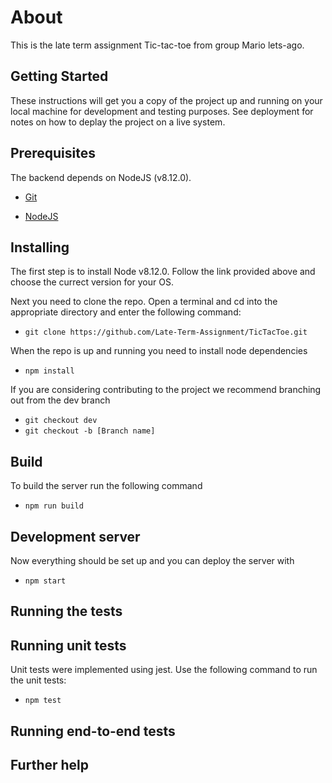 # About

This is the late term assignment Tic-tac-toe from group Mario lets-ago.

## Getting Started

These instructions will get you a copy of the project up and running on your local machine for development and testing purposes. See deployment for notes on how to deplay the project on a live system.

## Prerequisites

The backend depends on NodeJS (v8.12.0). 

* [Git](https://git-scm.com/book/en/v2/Getting-Started-Installing-Git)

* [NodeJS](https://nodejs.org/en/download/)

## Installing

The first step is to install Node v8.12.0. Follow the link provided above and choose the currect version for your OS.

Next you need to clone the repo. Open a terminal and cd into the appropriate directory and enter the following command:
* `git clone https://github.com/Late-Term-Assignment/TicTacToe.git`

When the repo is up and running you need to install node dependencies
* `npm install`

If you are considering contributing to the project we recommend branching out from the dev branch
* `git checkout dev`
* `git checkout -b [Branch name]`

## Build

To build the server run the following command
* `npm run build`

## Development server

Now everything should be set up and you can deploy the server with
* `npm start`

## Running the tests


## Running unit tests

Unit tests were implemented using jest. Use the following command to run the unit tests:
* `npm test`

## Running end-to-end tests


## Further help

